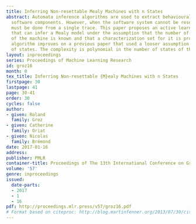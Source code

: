 ```yaml
---
title: Inferring Non-resettable Mealy Machines with n States
abstract: Automata inference algorithms are used to extract behavioural models of
  software components. However, when the software system cannot be reset, inference
  must be done from a single trace. This paper proposes an active learning algorithm
  that can infer a Mealy model under the assumption that the number of the states
  of the machine is known and that a characterization set for it is provided. This
  algorithm improves on a previous paper that used a looser assumption on the number
  of states. The complexity is polynomial in the number of states of the Mealy machine.
layout: inproceedings
series: Proceedings of Machine Learning Research
id: groz16
month: 0
tex_title: Inferring Non-resettable {M}ealy Machines with n States
firstpage: 30
lastpage: 41
page: 30-41
order: 30
cycles: false
author:
- given: Roland
  family: Groz
- given: Catherine
  family: Oriat
- given: Nicolas
  family: Brémond
date: 2017-01-16
address: 
publisher: PMLR
container-title: Proceedings of The 13th International Conference on Grammatical Inference
volume: '57'
genre: inproceedings
issued:
  date-parts:
  - 2017
  - 1
  - 16
pdf: http://proceedings.mlr.press/v57/groz16.pdf
# Format based on citeproc: http://blog.martinfenner.org/2013/07/30/citeproc-yaml-for-bibliographies/
---
```

